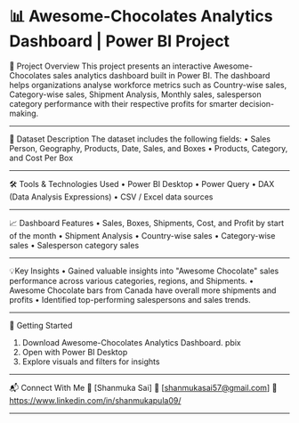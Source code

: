 # 📊 Awesome-Chocolates Analytics Dashboard | Power BI Project
📝 Project Overview
This project presents an interactive Awesome-Chocolates sales analytics dashboard built in Power BI. The dashboard helps organizations analyse workforce metrics such as Country-wise sales, Category-wise sales, Shipment Analysis, Monthly sales, salesperson category performance with their respective profits for smarter decision-making.
________________________________________
📂 Dataset Description
The dataset includes the following fields:
•	Sales Person, Geography, Products, Date, Sales, and Boxes
•	Products, Category, and Cost Per Box
________________________________________
🛠 Tools & Technologies Used
•	Power BI Desktop
•	Power Query
•	DAX (Data Analysis Expressions)
•	CSV / Excel data sources
________________________________________
📈 Dashboard Features
•	Sales, Boxes, Shipments, Cost, and Profit by start of the month
•	Shipment Analysis
•	Country-wise sales
•	Category-wise sales
•	Salesperson category sales
________________________________________
💡Key Insights
•	Gained valuable insights into "Awesome Chocolate" sales performance across various categories, regions, and Shipments.
•	Awesome Chocolate bars from Canada have overall more shipments and profits
•	 Identified top-performing salespersons and sales trends.
________________________________________
🚀 Getting Started
1.	Download Awesome-Chocolates Analytics Dashboard. pbix
2.	Open with Power BI Desktop
3.	Explore visuals and filters for insights
________________________________________

📬 Connect With Me
👤 [Shanmuka Sai]
📧 [shanmukasai57@gmail.com]
🔗 https://www.linkedin.com/in/shanmukapula09/
________________________________________

